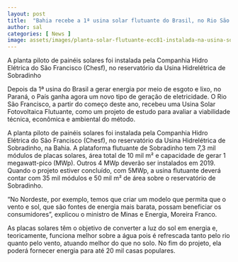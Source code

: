 ```yaml
---
layout: post
title:  "Bahia recebe a 1ª usina solar flutuante do Brasil, no Rio São Francisco"
author: sal
categories: [ News ]
image: assets/images/planta-solar-flutuante-ecc81-instalada-na-usina-sobradinho-_-capa-blog-752x440.jpg
---
```

A planta piloto de painéis solares foi instalada pela Companhia Hidro Elétrica do São Francisco (Chesf), no reservatório da Usina Hidrelétrica de Sobradinho

Depois da 1ª usina do Brasil a gerar energia por meio de esgoto e lixo, no Paraná, o País ganha agora um novo tipo de geração de eletricidade. O Rio São Francisco, a partir do começo deste ano, recebeu uma Usina Solar Fotovoltaica Flutuante, como um projeto de estudo para avaliar a viabilidade técnica, econômica e ambiental do método.

A planta piloto de painéis solares foi instalada pela Companhia Hidro Elétrica do São Francisco (Chesf), no reservatório da Usina Hidrelétrica de Sobradinho, na Bahia. A plataforma flutuante de Sobradinho tem 7,3 mil módulos de placas solares, área total de 10 mil m² e capacidade de gerar 1 megawatt-pico (MWp). Outros 4 MWp deverão ser instalados em 2019. Quando o projeto estiver concluído, com 5MWp, a usina flutuante deverá contar com 35 mil módulos e 50 mil m² de área sobre o reservatório de Sobradinho.

“No Nordeste, por exemplo, temos que criar um modelo que permita que o vento e sol, que são fontes de energia mais barata, possam beneficiar os consumidores”, explicou o ministro de Minas e Energia, Moreira Franco.

As placas solares têm o objetivo de converter a luz do sol em energia e, teoricamente, funciona melhor sobre a água pois é refrescada tanto pelo rio quanto pelo vento, atuando melhor do que no solo. No fim do projeto, ela poderá fornecer energia para até 20 mil casas populares.

